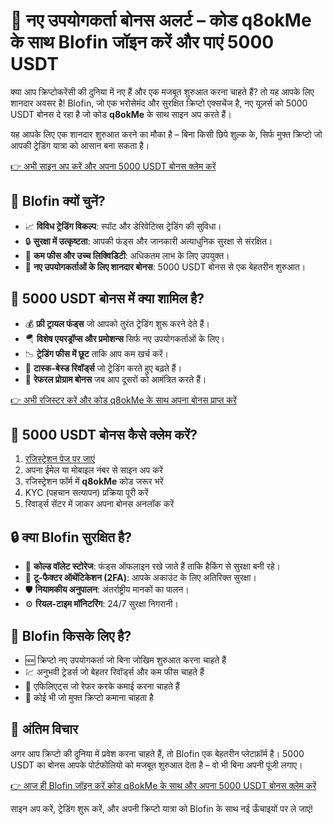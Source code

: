 <h1>🚨 नए उपयोगकर्ता बोनस अलर्ट – कोड q8okMe के साथ Blofin जॉइन करें और पाएं 5000 USDT</h1>
  <p>क्या आप क्रिप्टोकरेंसी की दुनिया में नए हैं और एक मजबूत शुरुआत करना चाहते हैं? तो यह आपके लिए शानदार अवसर है! Blofin, जो एक भरोसेमंद और सुरक्षित क्रिप्टो एक्सचेंज है, नए यूज़र्स को 5000 USDT बोनस दे रहा है जो कोड <strong>q8okMe</strong> के साथ साइन अप करते हैं।</p>
  <p>यह आपके लिए एक शानदार शुरुआत करने का मौका है – बिना किसी छिपे शुल्क के, सिर्फ मुफ्त क्रिप्टो जो आपकी ट्रेडिंग यात्रा को आसान बना सकता है।</p>
  <p><a href="https://blofin.com/register?referral_code=q8okMe">👉 अभी साइन अप करें और अपना 5000 USDT बोनस क्लेम करें</a></p>

<h2>🚀 Blofin क्यों चुनें?</h2>
  <ul>
    <li>📈 <strong>विविध ट्रेडिंग विकल्प</strong>: स्पॉट और डेरिवेटिव्स ट्रेडिंग की सुविधा।</li>
    <li>🔒 <strong>सुरक्षा में उत्कृष्टता</strong>: आपकी फंड्स और जानकारी अत्याधुनिक सुरक्षा से संरक्षित।</li>
    <li>💸 <strong>कम फीस और उच्च लिक्विडिटी</strong>: अधिकतम लाभ के लिए उपयुक्त।</li>
    <li>🎁 <strong>नए उपयोगकर्ताओं के लिए शानदार बोनस</strong>: 5000 USDT बोनस से एक बेहतरीन शुरुआत।</li>
  </ul>



<h2>🎁 5000 USDT बोनस में क्या शामिल है?</h2>
  <ul>
    <li>💰 <strong>फ्री ट्रायल फंड्स</strong> जो आपको तुरंत ट्रेडिंग शुरू करने देते हैं।</li>
    <li>🪂 <strong>विशेष एयरड्रॉप्स और प्रमोशन्स</strong> सिर्फ नए उपयोगकर्ताओं के लिए।</li>
    <li>📉 <strong>ट्रेडिंग फीस में छूट</strong> ताकि आप कम खर्च करें।</li>
    <li>🎯 <strong>टास्क-बेस्ड रिवॉर्ड्स</strong> जो ट्रेडिंग करते हुए बढ़ते हैं।</li>
    <li>🤝 <strong>रेफरल प्रोग्राम बोनस</strong> जब आप दूसरों को आमंत्रित करते हैं।</li>
  </ul>
  <p><a href="https://blofin.com/register?referral_code=q8okMe">👉 अभी रजिस्टर करें और कोड q8okMe के साथ अपना बोनस प्राप्त करें</a></p>



<h2>📝 5000 USDT बोनस कैसे क्लेम करें?</h2>
  <ol>
    <li><a href="https://blofin.com/register?referral_code=q8okMe">रजिस्ट्रेशन पेज पर जाएं</a></li>
    <li>अपना ईमेल या मोबाइल नंबर से साइन अप करें</li>
    <li>रजिस्ट्रेशन फॉर्म में <strong>q8okMe</strong> कोड जरूर भरें</li>
    <li>KYC (पहचान सत्यापन) प्रक्रिया पूरी करें</li>
    <li>रिवार्ड्स सेंटर में जाकर अपना बोनस अनलॉक करें</li>
  </ol>



<h2>🔒 क्या Blofin सुरक्षित है?</h2>
  <ul>
    <li>🔐 <strong>कोल्ड वॉलेट स्टोरेज</strong>: फंड्स ऑफलाइन रखे जाते हैं ताकि हैकिंग से सुरक्षा बनी रहे।</li>
    <li>📲 <strong>टू-फैक्टर ऑथेंटिकेशन (2FA)</strong>: आपके अकाउंट के लिए अतिरिक्त सुरक्षा।</li>
    <li>🛡️ <strong>नियामकीय अनुपालन</strong>: अंतर्राष्ट्रीय मानकों का पालन।</li>
    <li>⚙️ <strong>रियल-टाइम मॉनिटरिंग</strong>: 24/7 सुरक्षा निगरानी।</li>
  </ul>



<h2>🎯 Blofin किसके लिए है?</h2>
  <ul>
    <li>🆕 क्रिप्टो नए उपयोगकर्ता जो बिना जोखिम शुरुआत करना चाहते हैं</li>
    <li>💹 अनुभवी ट्रेडर्स जो बेहतर रिवॉर्ड्स और कम फीस चाहते हैं</li>
    <li>💸 एफिलिएट्स जो रेफर करके कमाई करना चाहते हैं</li>
    <li>🤖 कोई भी जो मुफ्त क्रिप्टो कमाना चाहता है</li>
  </ul>



<h2>🎉 अंतिम विचार</h2>
  <p>अगर आप क्रिप्टो की दुनिया में प्रवेश करना चाहते हैं, तो Blofin एक बेहतरीन प्लेटफ़ॉर्म है। 5000 USDT का बोनस आपके पोर्टफोलियो को मजबूत शुरुआत देता है – वो भी बिना अपनी पूंजी लगाए।</p>
  <p><a href="https://blofin.com/register?referral_code=q8okMe">👉 आज ही Blofin जॉइन करें कोड q8okMe के साथ और अपना 5000 USDT बोनस क्लेम करें</a></p>
  <p>साइन अप करें, ट्रेडिंग शुरू करें, और अपनी क्रिप्टो यात्रा को Blofin के साथ नई ऊँचाइयों पर ले जाएं!</p>
</body>
</html>
